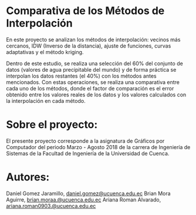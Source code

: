 # Comparativa de los Métodos de Interpolación 

En este proyecto se analizan los métodos de interpolación: vecinos más cercanos, IDW (Inverso de la distancia), ajuste de funciones, curvas adaptativas y el método kriging. 

Dentro de este estudio, se realiza una selección del 60% del conjunto de datos (valores de agua precipitable del mundo) y de forma práctica se interpolan los datos restantes (el 40%) con los métodos antes mencionados. Con estas operaciones, se realiza una comparativa entre cada uno de los métodos, donde el factor de comparación es el error obtenido entre los valores reales de los datos y los valores calculados con la interpolación en cada método.   

# Sobre el proyecto:

El presente proyecto corresponde a la asignatura de Gráficos por Computador del periodo Marzo - Agosto 2018 de la carrera de Ingeniería de Sistemas de la Facultad de Ingeniería de la Universidad de Cuenca. 

# Autores:

Daniel Gomez Jaramillo, daniel.gomez@ucuenca.edu.ec
Brian Mora Aguirre, brian.moraa.@ucuenca.edu.ec
Ariana Roman Alvarado, ariana.roman0903.@ucuenca.edu.ec

